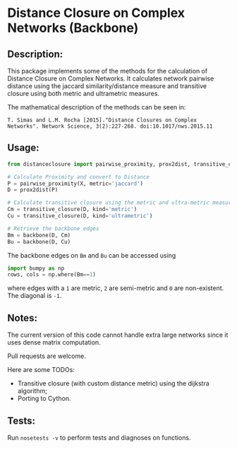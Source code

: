 Distance Closure on Complex Networks (Backbone)
===============================================

Description:
-----------

This package implements some of the methods for the calculation of Distance Closure on Complex Networks. 
It calculates network pairwise distance using the jaccard similarity/distance measure and transitive closure using both metric and ultrametric measures.

The mathematical description of the methods can be seen in:
```
T. Simas and L.M. Rocha [2015]."Distance Closures on Complex Networks". Network Science, 3(2):227-268. doi:10.1017/nws.2015.11
```

Usage:
------

```python
from distanceclosure import pairwise_proximity, prox2dist, transitive_closure, backbone

# Calculate Proximity and convert to Distance
P = pairwise_proximity(X, metric='jaccard')
D = prox2dist(P)

# Calculate transitive closure using the metric and ultra-metric measure
Cm = transitive_closure(D, kind='metric')
Cu = transitive_closure(D, kind='ultrametric')

# Retrieve the backbone edges
Bm = backbone(D, Cm)
Bu = backbone(D, Cu)
```

The backbone edges on `Bm` and `Bu` can be accessed using 

```python
import bumpy as np
rows, cols = np.where(Bm==1)
```
where edges with a `1` are metric, `2` are semi-metric and `0` are non-existent. The diagonal is `-1`.

Notes:
-----

The current version of this code cannot handle extra large networks since it uses dense matrix computation.

Pull requests are welcome.

Here are some TODOs:

- Transitive closure (with custom distance metric) using the dijkstra algorithm;
- Porting to Cython.

Tests:
------
Run `nosetests -v` to perform tests and diagnoses on functions.
